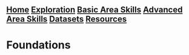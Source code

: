 ## [Home](/index.md) [Exploration](/exploration.md) [Basic Area Skills](/basicskills.md) [Advanced Area Skills](/advancedareaskills.md) [Datasets](/datasets.md) [Resources](/resources.md)

# Foundations
